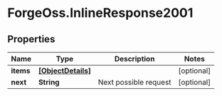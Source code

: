 # ForgeOss.InlineResponse2001

## Properties
Name | Type | Description | Notes
------------ | ------------- | ------------- | -------------
**items** | [**[ObjectDetails]**](ObjectDetails.md) |  | [optional] 
**next** | **String** | Next possible request | [optional] 


